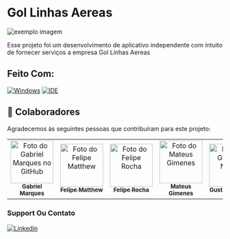 

# Gol Linhas Aereas
<img src="https://media.discordapp.net/attachments/460955986581127199/1036702783883190423/unknown.png" alt="exemplo imagem">

Esse projeto foi um desenvolvimento de aplicativo independente com intuito de fornecer serviços a empresa Gol Linhas Aereas

## Feito Com:
[![Windows](https://img.shields.io/badge/Windows-0078D6?style=for-the-badge&logo=windows&logoColor=white)](https://www.microsoft.com/pt-br/windows/get-windows-10)
[![IDE](https://img.shields.io/badge/Visual_studio-5C2D91?style=for-the-badge&logo=visual%20studio%20code&logoColor=white)](https://code.visualstudio.com/)



## 🤝 Colaboradores

Agradecemos às seguintes pessoas que contribuíram para este projeto:

<table>
  <tr>
    <td align="center">
      <a href="#">
        <img src="https://avatars.githubusercontent.com/u/90846108?v=4" width="100px;" alt="Foto do Gabriel Marques no GitHub"/><br>
        <sub>
          <b>Gabriel Marques</b>
        </sub>
      </a>
    </td>
    <td align="center">
      <a href="#">
        <img src="https://avatars.githubusercontent.com/u/102431464?v=4" width="100px;" alt="Foto do Felipe Matthew "/><br>
        <sub>
          <b>Felipe Matthew</b>
        </sub>
      </a>
    </td>
  
   <td align="center">
      <a href="#">
        <img src="https://avatars.githubusercontent.com/u/98479839?v=4" width="100px;" alt="Foto do Felipe Rocha "/><br>
        <sub>
          <b>Felipe Rocha</b>
        </sub>
      </a>
    </td>
 
   <td align="center">
      <a href="#">
        <img src="https://avatars.githubusercontent.com/u/93391980?v=4" width="100px;" alt="Foto do Mateus Gimenes "/><br>
        <sub>
          <b>Mateus Gimenes</b>
        </sub>
      </a>
    </td>
  
   <td align="center">
      <a href="#">
        <img src="https://" width="100px;" alt="Foto do Gustavo Neves "/><br>
        <sub>
          <b>Gustavo Neves</b>
        </sub>
      </a>
    </td>
  </tr>
</table>

### Support Ou Contato

[![Linkedin](https://img.shields.io/badge/LinkedIn-0077B5?style=for-the-badge&logo=linkedin&logoColor=white)](https://www.linkedin.com/in/gabriel-marques-messias-824761206/)
